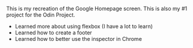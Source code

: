 This is my recreation of the Google Homepage screen. This is also my #1 project for the Odin Project.

- Learned more about using flexbox (I have a lot to learn)
- Learned how to create a footer
- Learned how to better use the inspector in Chrome